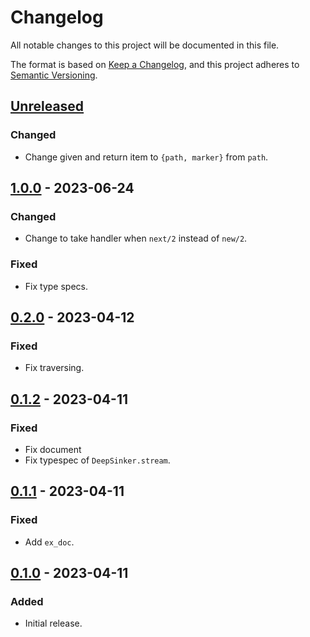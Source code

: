 # Changelog

All notable changes to this project will be documented in this file.

The format is based on [Keep a Changelog](https://keepachangelog.com/en/1.0.0/),
and this project adheres to [Semantic Versioning](https://semver.org/spec/v2.0.0.html).

## [Unreleased]

### Changed

- Change given and return item to `{path, marker}` from `path`.

## [1.0.0] - 2023-06-24

### Changed

- Change to take handler when `next/2` instead of `new/2`.

### Fixed

- Fix type specs.

## [0.2.0] - 2023-04-12

### Fixed

- Fix traversing.

## [0.1.2] - 2023-04-11

### Fixed

- Fix document
- Fix typespec of `DeepSinker.stream`.

## [0.1.1] - 2023-04-11

### Fixed

- Add `ex_doc`.

## [0.1.0] - 2023-04-11

### Added

- Initial release.

[unreleased]: https://github.com/sankaku-deltalab/deep_sinker/compare/1.0.0...HEAD
[1.0.0]: https://github.com/sankaku-deltalab/deep_sinker/compare/0.2.0...1.0.0
[0.2.0]: https://github.com/sankaku-deltalab/deep_sinker/compare/0.1.2...0.2.0
[0.1.2]: https://github.com/sankaku-deltalab/deep_sinker/compare/0.1.1...0.1.2
[0.1.1]: https://github.com/sankaku-deltalab/deep_sinker/compare/0.1.0...0.1.1
[0.1.0]: https://github.com/sankaku-deltalab/deep_sinker/releases/tag/0.1.0